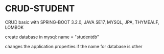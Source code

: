 # CRUD-STUDENT
CRUD basic with SPRING-BOOT 3.2.0, JAVA SE17, MYSQL, JPA, THYMEALF, LOMBOK

create database in mysql: name = "studentdb"

changes the application.properties if the name for database is other
